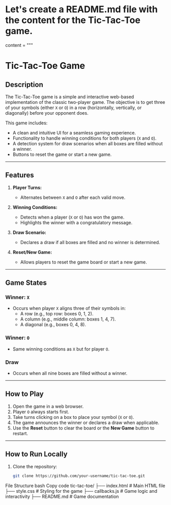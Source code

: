 # Let's create a README.md file with the content for the Tic-Tac-Toe game.

content = """
# Tic-Tac-Toe Game

## Description
The Tic-Tac-Toe game is a simple and interactive web-based implementation of the classic two-player game. The objective is to get three of your symbols (either `X` or `O`) in a row (horizontally, vertically, or diagonally) before your opponent does.

This game includes:  
- A clean and intuitive UI for a seamless gaming experience.  
- Functionality to handle winning conditions for both players (`X` and `O`).  
- A detection system for draw scenarios when all boxes are filled without a winner.  
- Buttons to reset the game or start a new game.  

---

## Features
1. **Player Turns:**  
   - Alternates between `X` and `O` after each valid move.  

2. **Winning Conditions:**  
   - Detects when a player (`X` or `O`) has won the game.  
   - Highlights the winner with a congratulatory message.  

3. **Draw Scenario:**  
   - Declares a draw if all boxes are filled and no winner is determined.  

4. **Reset/New Game:**  
   - Allows players to reset the game board or start a new game.  

---

## Game States

### Winner: `X`
- Occurs when player `X` aligns three of their symbols in:  
  - A row (e.g., top row: boxes 0, 1, 2).  
  - A column (e.g., middle column: boxes 1, 4, 7).  
  - A diagonal (e.g., boxes 0, 4, 8).  

### Winner: `O`
- Same winning conditions as `X` but for player `O`.  

### Draw
- Occurs when all nine boxes are filled without a winner.  

---

## How to Play
1. Open the game in a web browser.  
2. Player `O` always starts first.  
3. Take turns clicking on a box to place your symbol (`X` or `O`).  
4. The game announces the winner or declares a draw when applicable.  
5. Use the **Reset** button to clear the board or the **New Game** button to restart.  

---

## How to Run Locally

1. Clone the repository:  
   ```bash
   git clone https://github.com/your-username/tic-tac-toe.git

File Structure
bash
Copy code
tic-tac-toe/
├── index.html      # Main HTML file
├── style.css       # Styling for the game
├── callbacks.js    # Game logic and interactivity
├── README.md       # Game documentation
